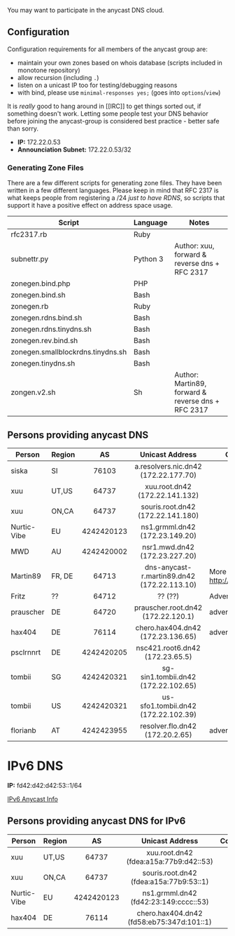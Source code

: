 You may want to participate in the anycast DNS cloud.

## Configuration

Configuration requirements for all members of the anycast group are:
 * maintain your own zones based on whois database (scripts included in monotone repository)
 * allow recursion (including `.`)
 * listen on a unicast IP too for testing/debugging reasons
 * with bind, please use ```minimal-responses yes;``` (goes into ```options```/```view```)

It is _really_ good to hang around in [[IRC]] to get things sorted out, if something doesn't work. Letting some people test your DNS behavior before joining the anycast-group is considered best practice - better safe than sorry.

 * **IP:** 172.22.0.53
 * **Announciation Subnet:** 172.22.0.53/32

### Generating Zone Files

There are a few different scripts for generating zone files. They have been written in a few different languages. Please keep in mind that RFC 2317 is what keeps people from registering a /24 _just to have RDNS_, so scripts that support it have a positive effect on address space usage.

| **Script** | **Language** | **Notes** |
|---------------------|--------------|-----------|
|rfc2317.rb | Ruby |
|subnettr.py | Python 3 | Author: xuu, forward & reverse dns + RFC 2317
|zonegen.bind.php | PHP |
|zonegen.bind.sh | Bash |
|zonegen.rb | Ruby |
|zonegen.rdns.bind.sh | Bash |
|zonegen.rdns.tinydns.sh | Bash |
|zonegen.rev.bind.sh | Bash |
|zonegen.smallblockrdns.tinydns.sh | Bash |
|zonegen.tinydns.sh | Bash |
|zongen.v2.sh | Sh | Author: Martin89, forward & reverse dns + RFC 2317

## Persons providing anycast DNS

| **Person**  | **Region** | **AS** | **Unicast Address**       | **Comments**       |
|-------------|---|:------:|:----------------------------------:|--------------------|
| siska       |SI | 76103  | a.resolvers.nic.dn42 (172.22.177.70)  ||
| xuu         |UT,US | 64737  | xuu.root.dn42   (172.22.141.132)   ||
| xuu         |ON,CA | 64737  | souris.root.dn42 (172.22.141.180)  ||          
| Nurtic-Vibe |EU | 4242420123 | ns1.grmml.dn42 (172.23.149.20) || 
| MWD         |AU | 4242420002 | nsr1.mwd.dn42 (172.23.227.20) ||
| Martin89    | FR, DE | 64713 | dns-anycast-r.martin89.dn42 (172.22.113.10) | More description on http://martin89.dn42 |
| Fritz       | ?? | 64712 | ?? (??) | Advertised over bgp |
| prauscher   | DE | 64720 | prauscher.root.dn42 (172.22.120.1) | advertised in BGP |
| hax404      | DE | 76114 | chero.hax404.dn42 (172.23.136.65) | advertised in BGP|
| psclrnnrt   | DE | 4242420205 | nsc421.root6.dn42 (172.23.65.5) |
| tombii      | SG | 4242420321 | sg-sin1.tombii.dn42 (172.22.102.65) |
| tombii      | US | 4242420321 | us-sfo1.tombii.dn42 (172.22.102.39) |
| florianb    | AT | 4242423955 | resolver.flo.dn42 (172.20.2.65) | advertisted in BGP |

# IPv6 DNS

**IP:** fd42:d42:d42:53::1/64

[IPv6 Anycast Info](/services/IPv6-Anycast)

## Persons providing anycast DNS for IPv6


| **Person**  | **Region**    | **AS** | **Unicast Address**           | **Comments** |
|-------------|---|:---------:|:--------------------------------------:|--------------|
| xuu         |UT,US| 64737      | xuu.root.dn42 (fdea:a15a:77b9:d42::53) ||   
| xuu         |ON,CA| 64737 | souris.root.dn42 (fdea:a15a:77b9:53::1) | |
| Nurtic-Vibe |EU |4242420123 | ns1.grmml.dn42 (fd42:23:149:cccc::53)  ||
| hax404 | DE | 76114 | chero.hax404.dn42 (fd58:eb75:347d:101::1) ||
